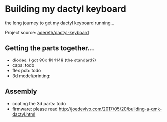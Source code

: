#   Building my dactyl keyboard
the long journey to get my dactyl keyboard running...

Project source: [adereth/dactyl-keyboard](https://github.com/adereth/dactyl-keyboard)

## Getting the parts together...
- diodes: I got 80x 1N4148 (the standard?)
- caps: todo
- flex pcb: todo
- 3d model/printing: 

## Assembly
- coating the 3d parts: todo
- firmware: please read http://joedevivo.com/2017/05/20/building-a-qmk-dactyl.html 
